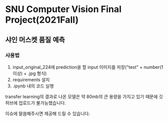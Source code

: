 # SNU Computer Vision Final Project(2021Fall)
## 샤인 머스켓 품질 예측
### 사용법
1. input_original_224에 prediction을 할 input 이미지를 저장("test" + number(1이상) + .jpg 형식)
2. requirements 설치
3. .ipynb 내의 코드 실행

transfer learning의 결과로 나온 모델은 약 80mb의 큰 용량을 가지고 있기 때문에 깃허브에 업로드가 불가능했습니다.

이슈에 말씀해주시면 제공해 드릴 수 있습니다.